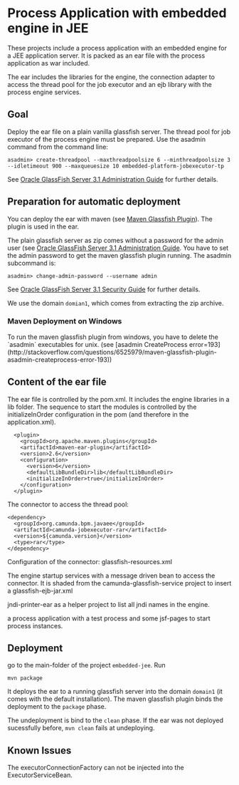 Process Application with embedded engine in JEE
===============================================

These projects include a process application with an embedded engine for a JEE application server. It is packed as an ear file with the process application as war included.

The ear includes the libraries for the engine, the connection adapter to access the thread pool for the job executor and an ejb library with the process engine services.

Goal
----

Deploy the ear file on a plain vanilla glassfish server. The thread pool for job executor of the process engine must be prepared. Use the asadmin command from the command line:

    asadmin> create-threadpool --maxthreadpoolsize 6 --minthreadpoolsize 3 --idletimeout 900 --maxqueuesize 10 embedded-platform-jobexecutor-tp

See [Oracle GlassFish Server 3.1 Administration Guide](http://docs.oracle.com/cd/E18930_01/html/821-2416/ablud.html#ggkwj) for further details.

Preparation for automatic deployment
------------------------------------  

You can deploy the ear with maven (see [Maven Glassfish Plugin](https://maven-glassfish-plugin.java.net/)). The plugin is used in the ear. 

The plain glassfish server as zip comes without a password for the admin user (see [Oracle GlassFish Server 3.1 Administration Guide](http://docs.oracle.com/cd/E18930_01/html/821-2416/giubb.html#scrolltoc). You have to set the admin password to get the maven glassfish plugin running. The asadmin subcommand is:

    asadmin> change-admin-password --username admin
    
See [Oracle GlassFish Server 3.1 Security Guide](http://docs.oracle.com/cd/E18930_01/html/821-2435/ghgrp.html#ghgpu) for further details.

We use the domain `domian1`, which comes from extracting the zip archive.

<h3>Maven Deployment on Windows</h3>
To run the maven glassfish plugin from windows, you have to delete the `asadmin` executables for unix. (see [asadmin CreateProcess error=193](http://stackoverflow.com/questions/6525979/maven-glassfish-plugin-asadmin-createprocess-error-193))

Content of the ear file
-----------------------

The ear file is controlled by the pom.xml. It includes the engine libraries in a lib folder. The sequence to start the modules is controlled by the initializeInOrder configuration in the pom (and therefore in the application.xml).

      <plugin>
        <groupId>org.apache.maven.plugins</groupId>
        <artifactId>maven-ear-plugin</artifactId>
        <version>2.6</version>
        <configuration>
          <version>6</version>
          <defaultLibBundleDir>lib</defaultLibBundleDir>
          <initializeInOrder>true</initializeInOrder>
        </configuration>
      </plugin>

The connector to access the thread pool:

    <dependency>
      <groupId>org.camunda.bpm.javaee</groupId>
      <artifactId>camunda-jobexecutor-rar</artifactId>
      <version>${camunda.version}</version>
      <type>rar</type>
    </dependency>

Configuration of the connector: glassfish-resources.xml 

The engine startup services with a message driven bean to access the connector. It is shaded from the camunda-glassfish-service project to insert a glassfish-ejb-jar.xml   

jndi-printer-ear as a helper project to list all jndi names in the engine.

a process application with a test process and some jsf-pages to start process instances. 

Deployment
----------

go to the main-folder of the project `embedded-jee`. Run

    mvn package  

It deploys the ear to a running glassfish server into the domain `domain1` (it comes with the default installation). The maven glassfish plugin binds the deployment to the `package` phase.

The undeployment is bind to the `clean` phase. If the ear was not deployed sucessfully before, `mvn clean` fails at undeploying.

Known Issues
------------

The executorConnectionFactory can not be injected into the ExecutorServiceBean.   